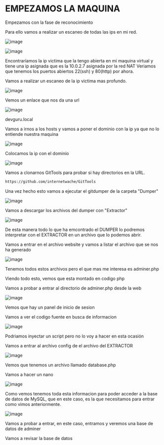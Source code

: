 # EMPEZAMOS LA MAQUINA

Empezamos con la fase de reconocimiento 

Para ello vamos a realizar un escaneo de todas las ips en mi red.

![image](https://github.com/user-attachments/assets/3eac18c0-4b92-4428-a7df-c09de24c1947)

![image](https://github.com/user-attachments/assets/1ce02cf9-f645-4310-b47f-28fd7f3da351)

Encontraríamos la ip victima que la tengo abierta en mi maquina virtual y tiene una ip asignada que es la 10.0.2.7 asignada por la red NAT
Veriamos que tenemos los puertos abiertos 22(ssh) y 80(http) por ahora.

Vamos a realizar un escaneo de la ip victima mas profundo.

![image](https://github.com/user-attachments/assets/f938fbaa-bd0e-46fe-8b35-dc7704d859c9)

Vemos un enlace que nos da una url

![image](https://github.com/user-attachments/assets/bccf8383-9e24-413d-a332-4a0ab3c3d3fb)

devguru.local

Vamos a irnos a los hosts y vamos a poner el dominio con la ip ya que no lo entiende nuestra maquina

![image](https://github.com/user-attachments/assets/4f25377e-a911-4483-a2e0-ce6f30522076)

Colocamos la ip con el dominio

![image](https://github.com/user-attachments/assets/db1cb272-f0b5-46c8-b362-ba738f5583e5)

Vamos a clonarnos GitTools para probar si hay directorios en la URL.

```bash
https://github.com/internetwache/GitTools
```

Una vez hecho esto vamos a ejecutar el gitdumper de la carpeta "Dumper"

![image](https://github.com/user-attachments/assets/36d2a396-ffda-4386-96b3-6597dbda7611)

Vamos a descargar los archivos del dumper con "Extractor"

![image](https://github.com/user-attachments/assets/afdead03-e7da-4d83-9e3a-96adcb343735)

De esta manera todo lo que ha emcontrado el DUMPER lo podremos interpretar con el EXTRACTOR en un archivo que lo podemos abrir.

Vamos a entrar en el archivo website y vamos a listar el archivo que se nos ha generado

![image](https://github.com/user-attachments/assets/45f458fa-907a-4f75-b44a-31c8f4c8e8a8)

Tenemos todos estos archivos pero el que mas me interesa es adminer.php

Viendo todo esto, vemos que esta montado en codigo php

Vamos a probar a entrar al directorio de adminer.php desde la web

![image](https://github.com/user-attachments/assets/33f6fad8-6993-4183-acad-9540b68f5bd9)

Vemos que hay un panel de inicio de sesion

Vamos a ver el codigo fuente en busca de informacion

![image](https://github.com/user-attachments/assets/2734cf0e-681e-4471-b43d-9bf4eaadc455)

Podriamos inyectar un script pero no lo voy a hacer en esta ocasión

Vamos a entrar al archivo config de el archivo del EXTRACTOR 

![image](https://github.com/user-attachments/assets/ce8ce83c-f404-417c-b8a5-9b8d9308945e)

Vemos que tenemos un archivo llamado database.php

Vamos a hacer un nano

![image](https://github.com/user-attachments/assets/6808d241-5738-4d97-997f-872fd6838173)

Como vemos tenemos toda esta informacion para poder acceder a la base de datos de MySQL, que en este caso, es la que necesitamos para entrar como vimos anteriormente.

![image](https://github.com/user-attachments/assets/36d1c33d-0b98-4609-8eb3-ff9e0f914cb1)

Vamos a probar a entrar, en este caso, entramos y veremos una base de datos de adminer

Vamos a revisar la base de datos








